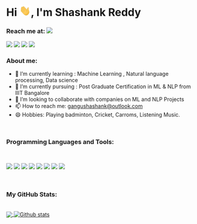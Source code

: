 <h1>Hi <img src="https://raw.githubusercontent.com/ABSphreak/ABSphreak/master/gifs/Hi.gif" width="30px">, I'm Shashank Reddy</h1>

### Reach me at: <img src="https://c.tenor.com/k2GZAYWuTS4AAAAj/backhand-index-pointing-down-joypixels.gif" width="25">
<p align = "center">

[<img height="35" src="https://img.shields.io/badge/kaggle-%2312100E.svg?&style=for-the-badge&logo=kaggle&logoColor=blue&color=white" />](https://www.kaggle.com/shashankreddy588)
[<img height="35" src ="https://img.shields.io/badge/GitHub-%2312100E.svg?&style=for-the-badge&logo=GitHub&logoColor=black&color=white">](https://github.com/shashank588) 
[<img height="35" src="https://img.shields.io/badge/linkedin-%2312100E.svg?&style=for-the-badge&logo=linkedin&logoColor=blue&color=white" />](https://www.linkedin.com/in/shashank-reddy/)
[<img height="35" src="https://img.shields.io/badge/instagram-%2312100E.svg?&style=for-the-badge&logo=instagram&logoColor=#8a3ab9&color=white" />](https://instagram.com/shashank_banti)

</p>
  
 ### About me:
- 🔭 I’m currently learning : Machine Learning , Natural language processing, Data science
- 🌱 I’m currently pursuing : Post Graduate Certification in ML & NLP from IIIT Bangalore 
- 👯 I’m looking to collaborate with companies on ML and NLP Projects
- 📫 How to reach me: gangushashank@outlook.com
- 😄 Hobbies: Playing badminton, Cricket, Carroms, Listening Music.

<br/>



### Programming Languages and Tools:
<br>

<code><img height="30" src="https://upload.wikimedia.org/wikipedia/commons/e/ed/Pandas_logo.svg"></code>
<code><img height="30" src="https://upload.wikimedia.org/wikipedia/commons/c/c3/Python-logo-notext.svg"></code> 
<code><img height="30" src="https://upload.wikimedia.org/wikipedia/commons/3/31/NumPy_logo_2020.svg"></code>
<code><img height="30" src="https://upload.wikimedia.org/wikipedia/en/5/56/Matplotlib_logo.svg"></code>
<code><img height="30" src="https://pngimg.com/uploads/mysql/mysql_PNG35.png"></code>
<code><img height="30" src="https://upload.wikimedia.org/wikipedia/commons/0/05/Scikit_learn_logo_small.svg"></code>
<code><img height="30" src="https://upload.wikimedia.org/wikipedia/commons/3/37/Plotly-logo-01-square.png"></code>
<code><img height="30" src="https://upload.wikimedia.org/wikipedia/commons/6/61/HTML5_logo_and_wordmark.svg"></code>

<br>

### My GitHub Stats:
<br>
  <a href="https://github.com/shashank588">
  <img align="center" src="https://github-readme-stats.vercel.app/api/top-langs/?username=shashank588&theme=default&hide_langs_below=1" />
</a>
<a href="https://github.com/shashank588">
 <img align="center" src="https://github-readme-stats.vercel.app/api?username=shashank588&show_icons=true&theme=default&line_height=27" alt="Github stats"/>
</a>


<div align="center">
  
  
</div>
